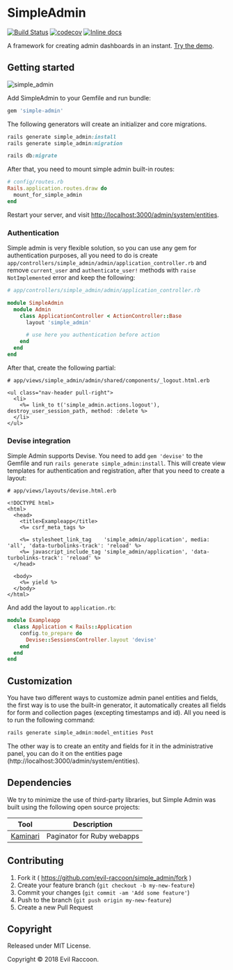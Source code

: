 # SimpleAdmin

[![Build Status](https://travis-ci.org/evil-raccoon/simple-admin.svg?branch=master)](https://travis-ci.org/evil-raccoon/simple-admin)
[![codecov](https://codecov.io/gh/evil-raccoon/simple_admin/branch/master/graph/badge.svg)](https://codecov.io/gh/evil-raccoon/simple_admin)
[![Inline docs](http://inch-ci.org/github/evil-raccoon/simple_admin.svg)](http://inch-ci.org/github/evil-raccoon/simple_admin)

A framework for creating admin dashboards in an instant.
[Try the demo][demo].

## Getting started

![simple_admin](https://i.imgur.com/s1fGVRq.png)

Add SimpleAdmin to your Gemfile and run bundle:

```ruby
gem 'simple-admin'
```

The following generators will create an initializer and core migrations.  

```ruby
rails generate simple_admin:install
rails generate simple_admin:migration

rails db:migrate
```

After that, you need to mount simple admin built-in routes:

```ruby
# config/routes.rb
Rails.application.routes.draw do
  mount_for_simple_admin
end
```

Restart your server, and visit [http://localhost:3000/admin/system/entities](http://localhost:3000/admin/).

### Authentication

Simple admin is very flexible solution, so you can use any gem for authentication purposes, all you need to do is create `app/controllers/simple_admin/admin/application_controller.rb` and remove `current_user` and `authenticate_user!` methods with `raise NotImplemented` error and keep the following:

```ruby
# app/controllers/simple_admin/admin/application_controller.rb

module SimpleAdmin
  module Admin
    class ApplicationController < ActionController::Base
      layout 'simple_admin'

      # use here you authentication before action  
    end
  end
end
```

After that, create the following partial:

```erb
# app/views/simple_admin/admin/shared/components/_logout.html.erb
  
<ul class="nav-header pull-right">
  <li>
    <%= link_to t('simple_admin.actions.logout'), destroy_user_session_path, method: :delete %>
  </li>
</ul>
```

### Devise integration

Simple Admin supports Devise. You need to add `gem 'devise'` to the Gemfile and run `rails generate simple_admin:install`. This will create view templates for authentication and registration, after that you need to create a layout:

```erb
# app/views/layouts/devise.html.erb

<!DOCTYPE html>
<html>
  <head>
    <title>Exampleapp</title>
    <%= csrf_meta_tags %>

    <%= stylesheet_link_tag    'simple_admin/application', media: 'all', 'data-turbolinks-track': 'reload' %>
    <%= javascript_include_tag 'simple_admin/application', 'data-turbolinks-track': 'reload' %>
  </head>

  <body>
    <%= yield %>
  </body>
</html>
```

And add the layout to `application.rb`:

```ruby
module Exampleapp
  class Application < Rails::Application
    config.to_prepare do
      Devise::SessionsController.layout 'devise'
    end
  end
end
```

## Customization

You have two different ways to customize admin panel entities and fields, the first way is to use the built-in generator, it automatically creates all fields for form and collection pages (excepting timestamps and id). All you need is to run the following command:

```bash
rails generate simple_admin:model_entities Post
```

The other way is to create an entity and fields for it in the administrative panel, you can do it on the entities page (http://localhost:3000/admin/system/entities).

## Dependencies

We try to minimize the use of third-party libraries, but Simple Admin was built using the following open source projects:

Tool                  | Description
--------------------- | -----------
[Kaminari]            | Paginator for Ruby webapps

[Kaminari]: https://github.com/kaminari/kaminari

## Contributing

1. Fork it ( https://github.com/evil-raccoon/simple_admin/fork )
2. Create your feature branch (`git checkout -b my-new-feature`)
3. Commit your changes (`git commit -am 'Add some feature'`)
4. Push to the branch (`git push origin my-new-feature`)
5. Create a new Pull Request

[CanCanCan]: https://github.com/CanCanCommunity/cancancan

## Copyright

Released under MIT License.

Copyright © 2018 Evil Raccoon.

[demo]: https://simpleadmin.herokuapp.com
